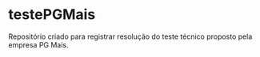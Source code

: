 # testePGMais
Repositório criado para registrar resolução do teste técnico proposto pela empresa PG Mais.
